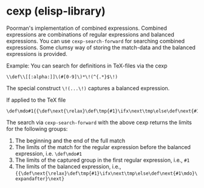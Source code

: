 # cexp (elisp-library)
Poorman's implementation of combined expressions.
Combined expressions are combinations of regular expressions and balanced expressions.
You can use `cexp-search-forward` for searching combined expressions.
Some clumsy way of storing the match-data and the balanced expressions is provided.

Example: You can search for definitions in TeX-files via the cexp

    \\def\\[[:alpha:]]\(#[0-9]\)*\!(^{.*}$\!)

The special construct `\!(...\!)` captures a balanced expression.

If applied to the TeX file

    \def\mdo#1{{\def\next{\relax}\def\tmp{#1}\ifx\next\tmp\else\def\next{#1\mdo}\expandafter}\next}
    
The search via `cexp-search-forward` with the above cexp returns the limits for the following groups:

1. The beginning and the end of the full match
2. The limits of the match for the regular expression before the balanced expression, i.e. `\def\mdo#1`
3. The limits of the captured group in the first regular expression, i.e., `#1`
4. The limits of the balanced expression, i.e., `{{\def\next{\relax}\def\tmp{#1}\ifx\next\tmp\else\def\next{#1\mdo}\expandafter}\next}`
